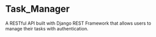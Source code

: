# Task_Manager
A RESTful API built with Django REST Framework that allows users to manage their tasks with authentication.